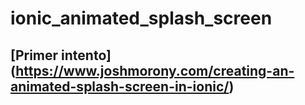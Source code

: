 # ionic_animated_splash_screen


## [Primer intento] (https://www.joshmorony.com/creating-an-animated-splash-screen-in-ionic/)